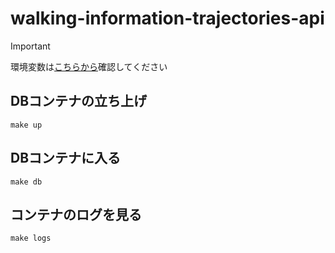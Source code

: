 # walking-information-trajectories-api

> [!IMPORTANT]
> 環境変数は[こちらから](https://kjlb.esa.io/posts/6655)確認してください

## DBコンテナの立ち上げ
```
make up
```

## DBコンテナに入る
```
make db
```

## コンテナのログを見る
```
make logs
```
